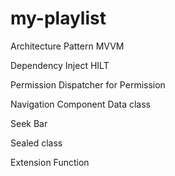 # my-playlist

Architecture Pattern 
MVVM

Dependency Inject 
HILT

Permission Dispatcher for Permission

Navigation Component
Data class

Seek Bar

Sealed class

Extension Function
